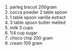 1. parleg biscuit 200gram
2. cocca powder 2 table spoon
3. 1  table spoon vanilla extract
4. 3 table spoon butter melted
5. milk 3 cups
6. 1/4 cup sugar
7. choco chip 200 gram 
8. cream 100 gram
